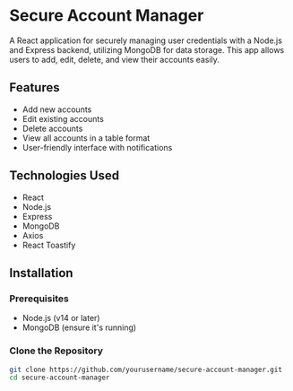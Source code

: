 # Secure Account Manager

A React application for securely managing user credentials with a Node.js and Express backend, utilizing MongoDB for data storage. This app allows users to add, edit, delete, and view their accounts easily.

## Features
- Add new accounts
- Edit existing accounts
- Delete accounts
- View all accounts in a table format
- User-friendly interface with notifications

## Technologies Used
- React
- Node.js
- Express
- MongoDB
- Axios
- React Toastify

## Installation

### Prerequisites
- Node.js (v14 or later)
- MongoDB (ensure it's running)

### Clone the Repository
```bash
git clone https://github.com/yourusername/secure-account-manager.git
cd secure-account-manager
